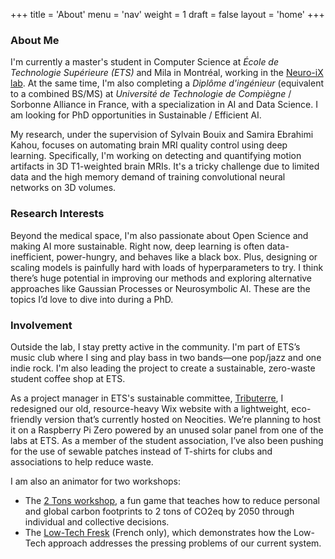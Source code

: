 +++
title = 'About'
menu = 'nav'
weight = 1
draft = false
layout = 'home'
+++

### About Me

I'm currently a master's student in Computer Science at *École de Technologie Supérieure (ETS)* and Mila in Montréal, working in the [Neuro-iX lab](https://neuro-ix.github.io/). At the same time, I'm also completing a *Diplôme d'ingénieur* (equivalent to a combined BS/MS) at *Université de Technologie de Compiègne* / Sorbonne Alliance in France, with a specialization in AI and Data Science. I am looking for PhD opportunities in Sustainable / Efficient AI.

My research, under the supervision of Sylvain Bouix and Samira Ebrahimi Kahou, focuses on automating brain MRI quality control using deep learning. Specifically, I'm working on detecting and quantifying motion artifacts in 3D T1-weighted brain MRIs. It's a tricky challenge due to limited data and the high memory demand of training convolutional neural networks on 3D volumes.

### Research Interests

Beyond the medical space, I'm also passionate about Open Science and making AI more sustainable. Right now, deep learning is often data-inefficient, power-hungry, and behaves like a black box. Plus, designing or scaling models is painfully hard with loads of hyperparameters to try. I think there’s huge potential in improving our methods and exploring alternative approaches like Gaussian Processes or Neurosymbolic AI. These are the topics I’d love to dive into during a PhD.

### Involvement

Outside the lab, I stay pretty active in the community. I'm part of ETS’s music club where I sing and play bass in two bands—one pop/jazz and one indie rock. I'm also leading the project to create a sustainable, zero-waste student coffee shop at ETS.

As a project manager in ETS's sustainable committee, [Tributerre](https://tributerre.neocities.org/), I redesigned our old, resource-heavy Wix website with a lightweight, eco-friendly version that’s currently hosted on Neocities. We’re planning to host it on a Raspberry Pi Zero powered by an unused solar panel from one of the labs at ETS. As a member of the student association, I’ve also been pushing for the use of sewable patches instead of T-shirts for clubs and associations to help reduce waste.

I am also an animator for two workshops:
- The [2 Tons workshop](https://en.2tonnes.org/), a fun game that teaches how to reduce personal and global carbon footprints to 2 tons of CO2eq by 2050 through individual and collective decisions.
- The [Low-Tech Fresk](https://fresquedeslowtechs.org/) (French only), which demonstrates how the Low-Tech approach addresses the pressing problems of our current system.




